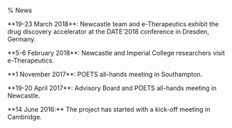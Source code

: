 % News

<p>**19-23 March 2018**: Newcastle team and e-Therapeutics exhibit the drug
discovery accelerator at the DATE'2018 conference in Dresden, Germany.</p>

<p>**5-6 February 2018**: Newcastle and Imperial College researchers visit
e-Therapeutics.</p>

<p>**1 November 2017**: POETS all-hands meeting in Southampton.</p>

<p>**19-20 April 2017**: Advisory Board and POETS all-hands meeting in Newcastle.</p>

<p>**14 June 2016:** The project has started with a kick-off meeting in Cambridge.</p>
